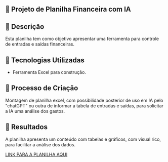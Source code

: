 ## 📒 Projeto de Planilha Financeira com IA

## 📒 Descrição
Esta planilha tem como objetivo apresentar uma ferramenta para controle de entradas e saídas financeiras.

## 🤖 Tecnologias Utilizadas
- Ferramenta Excel para construção.
  
## 🧐 Processo de Criação
Montagem de planilha excel, com possibilidade posterior de uso em IA pelo "chatGPT" ou outra de informar a tabela de entradas e saídas, para solicitar a IA uma análise dos gastos.

## 🚀 Resultados
A planilha apresenta um conteúdo com tabelas e gráficos, com visual rico, para facilitar a análise dos dados.

[LINK PARA A PLANILHA AQUI]()

